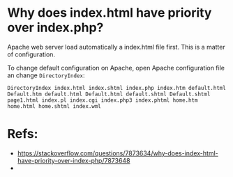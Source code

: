 # Why does index.html have priority over index.php?
Apache web server load automatically a index.html file first. 
This is a matter of configuration. 

To change default configuration on Apache, open Apache configuration file an change `DirectoryIndex`:

```
DirectoryIndex index.html index.shtml index.php index.htm default.html Default.htm default.html Default.html default.shtml Default.shtml page1.html index.pl index.cgi index.php3 index.phtml home.htm home.html home.shtml index.wml
```

# Refs:
- https://stackoverflow.com/questions/7873634/why-does-index-html-have-priority-over-index-php/7873648
- 